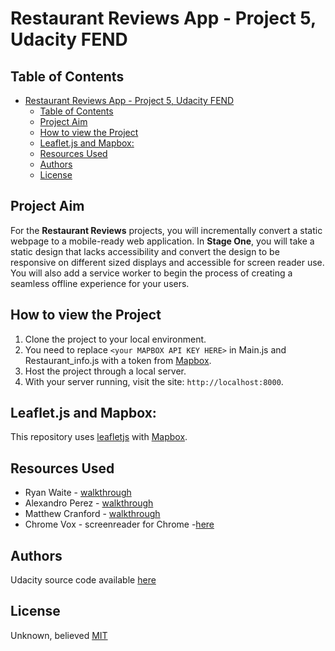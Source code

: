 # Restaurant Reviews App - Project 5, Udacity FEND

## Table of Contents

- [Restaurant Reviews App - Project 5, Udacity FEND](#restaurant-reviews-app---project-5-udacity-fend)
  - [Table of Contents](#table-of-contents)
  - [Project Aim](#project-aim)
  - [How to view the Project](#how-to-view-the-project)
  - [Leaflet.js and Mapbox:](#leafletjs-and-mapbox)
  - [Resources Used](#resources-used)
  - [Authors](#authors)
  - [License](#license)

## Project Aim

For the **Restaurant Reviews** projects, you will incrementally convert a static webpage to a mobile-ready web application. In **Stage One**, you will take a static design that lacks accessibility and convert the design to be responsive on different sized displays and accessible for screen reader use. You will also add a service worker to begin the process of creating a seamless offline experience for your users.

## How to view the Project

1. Clone the project to your local environment.
2. You need to replace `<your MAPBOX API KEY HERE>` in Main.js and  Restaurant_info.js with a token from [Mapbox](https://www.mapbox.com/).
3. Host the project through a local server.
4. With your server running, visit the site: `http://localhost:8000`.

## Leaflet.js and Mapbox:

This repository uses [leafletjs](https://leafletjs.com/) with [Mapbox](https://www.mapbox.com/). 

## Resources Used

- Ryan Waite - [walkthrough](https://www.youtube.com/watch?v=ag_jBDFAL0U&feature=youtu.be)
- Alexandro Perez - [walkthrough](https://alexandroperez.github.io/mws-walkthrough/?1.1.introduction)
- Matthew Cranford - [walkthrough](https://matthewcranford.com/restaurant-reviews-app-walkthrough-part-1-map-api/)
- Chrome Vox - screenreader for Chrome -[here](https://chrome.google.com/webstore/detail/chromevox/kgejglhpjiefppelpmljglcjbhoiplfn?hl=en)

## Authors

Udacity source code available [here](https://github.com/udacity/mws-restaurant-stage-1)

## License

Unknown, believed [MIT](https://choosealicense.com/licenses/mit/)
